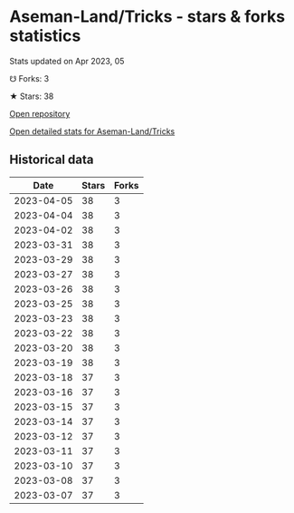 # Aseman-Land/Tricks - stars & forks statistics

Stats updated on Apr 2023, 05

☋ Forks: 3

★ Stars: 38

[Open repository](https://github.com/Aseman-Land/Tricks)

[Open detailed stats for Aseman-Land/Tricks](https://reviewgithub.com/rep/Aseman-Land/Tricks)

## Historical data
| Date | Stars | Forks |
|------|-------|-------|
| 2023-04-05 | 38 | 3 | 
| 2023-04-04 | 38 | 3 | 
| 2023-04-02 | 38 | 3 | 
| 2023-03-31 | 38 | 3 | 
| 2023-03-29 | 38 | 3 | 
| 2023-03-27 | 38 | 3 | 
| 2023-03-26 | 38 | 3 | 
| 2023-03-25 | 38 | 3 | 
| 2023-03-23 | 38 | 3 | 
| 2023-03-22 | 38 | 3 | 
| 2023-03-20 | 38 | 3 | 
| 2023-03-19 | 38 | 3 | 
| 2023-03-18 | 37 | 3 | 
| 2023-03-16 | 37 | 3 | 
| 2023-03-15 | 37 | 3 | 
| 2023-03-14 | 37 | 3 | 
| 2023-03-12 | 37 | 3 | 
| 2023-03-11 | 37 | 3 | 
| 2023-03-10 | 37 | 3 | 
| 2023-03-08 | 37 | 3 | 
| 2023-03-07 | 37 | 3 | 

